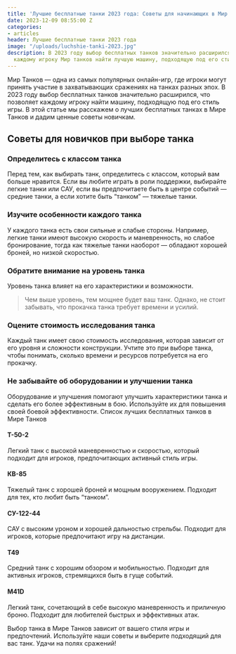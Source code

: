 ```yaml
---
title: 'Лучшие бесплатные танки 2023 года: Советы для начинающих в Мир Танков'
date: 2023-12-09 08:55:00 Z
categories:
- articles
header: Лучшие бесплатные танки 2023 года
image: "/uploads/luchshie-tanki-2023.jpg"
description: В 2023 году выбор бесплатных танков значительно расширился, что позволяет
  каждому игроку Мир танков найти лучшую машину, подходящую под его стиль игры...
---
```


Мир Танков — одна из самых популярных онлайн-игр, где игроки могут принять участие в захватывающих сражениях на танках разных эпох. В 2023 году выбор бесплатных танков значительно расширился, что позволяет каждому игроку найти машину, подходящую под его стиль игры. В этой статье мы расскажем о лучших бесплатных танках в Мире Танков и дадим ценные советы новичкам.

## Советы для новичков при выборе танка

### Определитесь с классом танка

Перед тем, как выбирать танк, определитесь с классом, который вам больше нравится. Если вы любите играть в роли поддержки, выбирайте легкие танки или САУ, если вы предпочитаете быть в центре событий — средние танки, а если хотите быть “танком” — тяжелые танки.

### Изучите особенности каждого танка

У каждого танка есть свои сильные и слабые стороны. Например, легкие танки имеют высокую скорость и маневренность, но слабое бронирование, тогда как тяжелые танки наоборот — обладают хорошей броней, но низкой скоростью.

### Обратите внимание на уровень танка

Уровень танка влияет на его характеристики и возможности.

> Чем выше уровень, тем мощнее будет ваш танк. Однако, не стоит забывать, что прокачка танка требует времени и усилий.

### Оцените стоимость исследования танка

Каждый танк имеет свою стоимость исследования, которая зависит от его уровня и сложности конструкции. Учтите это при выборе танка, чтобы понимать, сколько времени и ресурсов потребуется на его прокачку.

### Не забывайте об оборудовании и улучшении танка

Оборудование и улучшения помогают улучшить характеристики танка и сделать его более эффективным в бою. Используйте их для повышения своей боевой эффективности.
Список лучших бесплатных танков в Мире Танков

#### Т-50-2
Легкий танк с высокой маневренностью и скоростью, который подходит для игроков, предпочитающих активный стиль игры.

#### КВ-85
Тяжелый танк с хорошей броней и мощным вооружением. Подходит для тех, кто любит быть “танком”.

#### СУ-122-44
САУ с высоким уроном и хорошей дальностью стрельбы. Подходит для игроков, которые предпочитают игру на дистанции.

#### T49
Средний танк с хорошим обзором и мобильностью. Подходит для активных игроков, стремящихся быть в гуще событий.

#### M41D
Легкий танк, сочетающий в себе высокую маневренность и приличную броню. Подходит для любителей быстрых и эффективных атак.

Выбор танка в Мире Танков зависит от вашего стиля игры и предпочтений. Используйте наши советы и выберите подходящий для вас танк. Удачи на полях сражений!